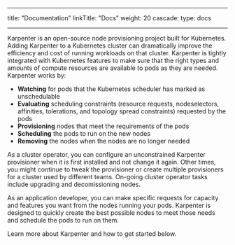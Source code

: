 
---
title: "Documentation"
linkTitle: "Docs"
weight: 20
cascade:
  type: docs

---
Karpenter is an open-source node provisioning project built for Kubernetes.
Adding Karpenter to a Kubernetes cluster can dramatically improve the efficiency and cost of running workloads on that cluster.
Karpenter is tightly integrated with Kubernetes features to make sure that the right types and amounts of compute resources are available to pods as they are needed.
Karpenter works by:

* **Watching** for pods that the Kubernetes scheduler has marked as unschedulable
* **Evaluating** scheduling constraints (resource requests, nodeselectors, affinities, tolerations, and topology spread constraints) requested by the pods
* **Provisioning** nodes that meet the requirements of the pods
* **Scheduling** the pods to run on the new nodes
* **Removing** the nodes when the nodes are no longer needed

As a cluster operator, you can configure an unconstrained Karpenter provisioner when it is first installed and not change it again.
Other times, you might continue to tweak the provisioner or create multiple provisioners for a cluster used by different teams.
On-going cluster operator tasks include upgrading and decomissioning nodes.

As an application developer, you can make specific requests for capacity and features you want from the nodes running your pods.
Karpenter is designed to quickly create the best possible nodes to meet those needs and schedule the pods to run on them.

Learn more about Karpenter and how to get started below.
